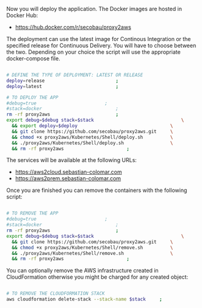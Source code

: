 Now you will deploy the application. The Docker images are hosted in Docker Hub:
* https://hub.docker.com/r/secobau/proxy2aws

The deployment can use the latest image for Continous Integration or the specified release for Continuous Delivery. You will have to choose between the two. Depending on your choice the script will use the appropriate docker-compose file.

```BASH

# DEFINE THE TYPE OF DEPLOYMENT: LATEST OR RELEASE
deploy=release 							;
deploy=latest 							;

# TO DEPLOY THE APP
#debug=true							;
#stack=docker							;
rm -rf proxy2aws 						;
export debug=$debug stack=$stack                                \
  && export deploy=$deploy                                	\
  && git clone https://github.com/secobau/proxy2aws.git   	\
  && chmod +x proxy2aws/Kubernetes/Shell/deploy.sh        	\
  && ./proxy2aws/Kubernetes/Shell/deploy.sh               	\
  && rm -rf proxy2aws 						;


```

The services will be available at the following URLs:
* https://aws2cloud.sebastian-colomar.com
* https://aws2prem.sebastian-colomar.com

Once you are finished you can remove the containers with the following script:

```BASH

# TO REMOVE THE APP
#debug=true							;
#stack=docker							;
rm -rf proxy2aws 						;
export debug=$debug stack=$stack                                \
  && git clone https://github.com/secobau/proxy2aws.git 	\
  && chmod +x proxy2aws/Kubernetes/Shell/remove.sh       	\
  && ./proxy2aws/Kubernetes/Shell/remove.sh              	\
  && rm -rf proxy2aws 						;


```

You can optionally remove the AWS infrastructure created in CloudFormation otherwise you might be charged for any created object:

```BASH

# TO REMOVE THE CLOUDFORMATION STACK
aws cloudformation delete-stack --stack-name $stack		; 


```


